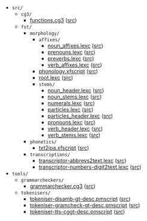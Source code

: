 * `src/`
    * `cg3/`
        * [functions.cg3](src-cg3-functions.cg3.html) ([src](https://github.com/giellalt/lang-cwd/blob/main/src/cg3/functions.cg3))
    * `fst/`
        * `morphology/`
            * `affixes/`
                * [noun_affixes.lexc](src-fst-morphology-affixes-noun_affixes.lexc.html) ([src](https://github.com/giellalt/lang-cwd/blob/main/src/fst/morphology/affixes/noun_affixes.lexc))
                * [prenouns.lexc](src-fst-morphology-affixes-prenouns.lexc.html) ([src](https://github.com/giellalt/lang-cwd/blob/main/src/fst/morphology/affixes/prenouns.lexc))
                * [preverbs.lexc](src-fst-morphology-affixes-preverbs.lexc.html) ([src](https://github.com/giellalt/lang-cwd/blob/main/src/fst/morphology/affixes/preverbs.lexc))
                * [verb_affixes.lexc](src-fst-morphology-affixes-verb_affixes.lexc.html) ([src](https://github.com/giellalt/lang-cwd/blob/main/src/fst/morphology/affixes/verb_affixes.lexc))
            * [phonology.xfscript](src-fst-morphology-phonology.xfscript.html) ([src](https://github.com/giellalt/lang-cwd/blob/main/src/fst/morphology/phonology.xfscript))
            * [root.lexc](src-fst-morphology-root.lexc.html) ([src](https://github.com/giellalt/lang-cwd/blob/main/src/fst/morphology/root.lexc))
            * `stems/`
                * [noun_header.lexc](src-fst-morphology-stems-noun_header.lexc.html) ([src](https://github.com/giellalt/lang-cwd/blob/main/src/fst/morphology/stems/noun_header.lexc))
                * [noun_stems.lexc](src-fst-morphology-stems-noun_stems.lexc.html) ([src](https://github.com/giellalt/lang-cwd/blob/main/src/fst/morphology/stems/noun_stems.lexc))
                * [numerals.lexc](src-fst-morphology-stems-numerals.lexc.html) ([src](https://github.com/giellalt/lang-cwd/blob/main/src/fst/morphology/stems/numerals.lexc))
                * [particles.lexc](src-fst-morphology-stems-particles.lexc.html) ([src](https://github.com/giellalt/lang-cwd/blob/main/src/fst/morphology/stems/particles.lexc))
                * [particles_header.lexc](src-fst-morphology-stems-particles_header.lexc.html) ([src](https://github.com/giellalt/lang-cwd/blob/main/src/fst/morphology/stems/particles_header.lexc))
                * [pronouns.lexc](src-fst-morphology-stems-pronouns.lexc.html) ([src](https://github.com/giellalt/lang-cwd/blob/main/src/fst/morphology/stems/pronouns.lexc))
                * [verb_header.lexc](src-fst-morphology-stems-verb_header.lexc.html) ([src](https://github.com/giellalt/lang-cwd/blob/main/src/fst/morphology/stems/verb_header.lexc))
                * [verb_stems.lexc](src-fst-morphology-stems-verb_stems.lexc.html) ([src](https://github.com/giellalt/lang-cwd/blob/main/src/fst/morphology/stems/verb_stems.lexc))
        * `phonetics/`
            * [txt2ipa.xfscript](src-fst-phonetics-txt2ipa.xfscript.html) ([src](https://github.com/giellalt/lang-cwd/blob/main/src/fst/phonetics/txt2ipa.xfscript))
        * `transcriptions/`
            * [transcriptor-abbrevs2text.lexc](src-fst-transcriptions-transcriptor-abbrevs2text.lexc.html) ([src](https://github.com/giellalt/lang-cwd/blob/main/src/fst/transcriptions/transcriptor-abbrevs2text.lexc))
            * [transcriptor-numbers-digit2text.lexc](src-fst-transcriptions-transcriptor-numbers-digit2text.lexc.html) ([src](https://github.com/giellalt/lang-cwd/blob/main/src/fst/transcriptions/transcriptor-numbers-digit2text.lexc))
* `tools/`
    * `grammarcheckers/`
        * [grammarchecker.cg3](tools-grammarcheckers-grammarchecker.cg3.html) ([src](https://github.com/giellalt/lang-cwd/blob/main/tools/grammarcheckers/grammarchecker.cg3))
    * `tokenisers/`
        * [tokeniser-disamb-gt-desc.pmscript](tools-tokenisers-tokeniser-disamb-gt-desc.pmscript.html) ([src](https://github.com/giellalt/lang-cwd/blob/main/tools/tokenisers/tokeniser-disamb-gt-desc.pmscript))
        * [tokeniser-gramcheck-gt-desc.pmscript](tools-tokenisers-tokeniser-gramcheck-gt-desc.pmscript.html) ([src](https://github.com/giellalt/lang-cwd/blob/main/tools/tokenisers/tokeniser-gramcheck-gt-desc.pmscript))
        * [tokeniser-tts-cggt-desc.pmscript](tools-tokenisers-tokeniser-tts-cggt-desc.pmscript.html) ([src](https://github.com/giellalt/lang-cwd/blob/main/tools/tokenisers/tokeniser-tts-cggt-desc.pmscript))
